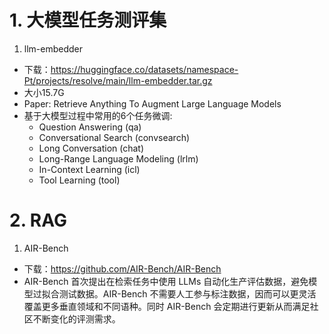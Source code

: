 # 1. 大模型任务测评集
1. llm-embedder
- 下载：https://huggingface.co/datasets/namespace-Pt/projects/resolve/main/llm-embedder.tar.gz
- 大小15.7G
- Paper: Retrieve Anything To Augment Large Language Models
- 基于大模型过程中常用的6个任务微调:
  - Question Answering (qa)
  - Conversational Search (convsearch)
  - Long Conversation (chat)
  - Long-Range Language Modeling (lrlm)
  - In-Context Learning (icl)
  - Tool Learning (tool)

# 2. RAG
1. AIR-Bench
  - 下载：https://github.com/AIR-Bench/AIR-Bench
  - AIR-Bench 首次提出在检索任务中使用 LLMs 自动化生产评估数据，避免模型过拟合测试数据。AIR-Bench 不需要人工参与标注数据，因而可以更灵活覆盖更多垂直领域和不同语种。同时 AIR-Bench 会定期进行更新从而满足社区不断变化的评测需求。